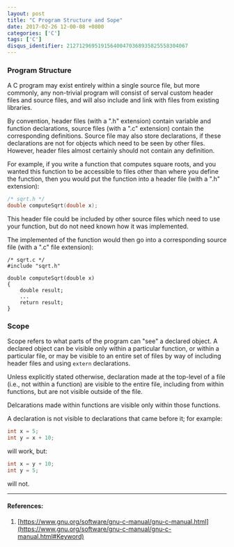 ```yaml
---
layout: post
title: "C Program Structure and Sope"
date: 2017-02-26 12-00-08 +0800
categories: ['C']
tags: ['C']
disqus_identifier: 212712969519156400470368935825558304067
---
```


### Program Structure

A C program may exist entirely within a single source file, but more commonly, any non-trivial program will consist of serval custom header files and source files, and will also include and link with files from existing libraries.

By convention, header files (with a ".h" extension) contain variable and function declarations, source files (with a ".c" extension) contain the corresponding definitions. Source file may also store declarations, if these declarations are not for objects which need to be seen by other files. However, header files almost certainly should not contain any definition.

For example, if you write a function that computes square roots, and you wanted this function to be accessible to files other than where you define the function, then you would put the function into a header file (with a ".h" extension):

```c
/* sqrt.h */
double computeSqrt(double x);
```

This header file could be included by other source files which need to use your function, but do not need known how it was implemented.

The implemented of the function would then go into a corresponding source file (with a ".c" file extension):

```
/* sqrt.c */
#include "sqrt.h"

double computeSqrt(double x)
{
    double result;
    ...
    return result;
}
```

### Scope

Scope refers to what parts of the program can "see" a declared object. A declared object can be visible only within a particular function, or within a particular file, or may be visible to an entire set of files by way of including header files and using `extern` declarations.

Unless explicitly stated otherwise, declaration made at the top-level of a file (i.e., not within a function) are visible to the entire file, including from within functions, but are not visible outside of the file.

Delcarations made within functions are visible only within those functions.

A declaration is not visible to declarations that came before it; for example:

```c
int x = 5;
int y = x + 10;
```

will work, but:

```c
int x = y + 10;
int y = 5;
```

will not.

- - -

#### References:

1. [https://www.gnu.org/software/gnu-c-manual/gnu-c-manual.html](https://www.gnu.org/software/gnu-c-manual/gnu-c-manual.html#Keyword)
